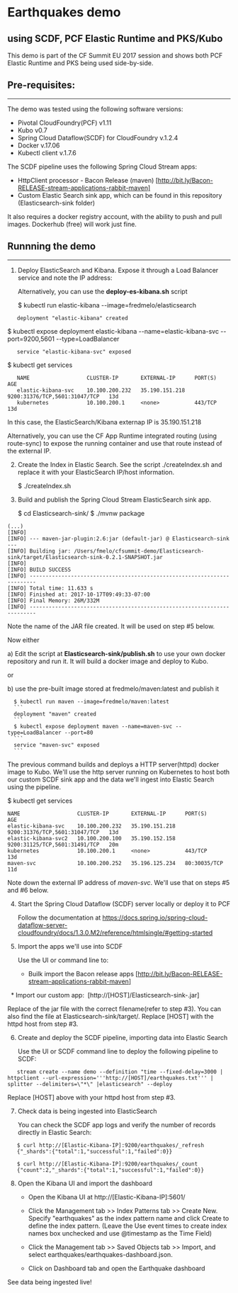 # Earthquakes demo 
## using SCDF, PCF Elastic Runtime and PKS/Kubo

This demo is part of the CF Summit EU 2017 session and shows both PCF Elastic Runtime and PKS being used side-by-side.

## Pre-requisites:
---
The demo was tested using the following software versions:
- Pivotal CloudFoundry(PCF) v1.11
- Kubo v0.7
- Spring Cloud Dataflow(SCDF) for CloudFoundry v.1.2.4
- Docker v.17.06
- Kubectl client v.1.7.6

The SCDF pipeline uses the following Spring Cloud Stream apps:
- HttpClient processor - Bacon Release (maven) [http://bit.ly/Bacon-RELEASE-stream-applications-rabbit-maven]
- Custom Elastic Search sink app, which can be found in this repository (Elasticsearch-sink folder)

It also requires a docker registry account, with the ability to push and pull images. Dockerhub (free) will work just fine.

## Runnning the demo
---

1. Deploy ElasticSearch and Kibana. Expose it through a Load Balancer service and note the IP address:

   Alternatively, you can use the __deploy-es-kibana.sh__ script


   $ kubectl run elastic-kibana --image=fredmelo/elasticsearch
```
   deployment "elastic-kibana" created
```
   $ kubectl expose deployment elastic-kibana --name=elastic-kibana-svc --port=9200,5601 --type=LoadBalancer
```
   service "elastic-kibana-svc" exposed
```
   $ kubectl get services
```
   NAME                  CLUSTER-IP       EXTERNAL-IP      PORT(S)                         AGE
   elastic-kibana-svc    10.100.200.232   35.190.151.218   9200:31376/TCP,5601:31047/TCP   13d
   kubernetes            10.100.200.1     <none>           443/TCP                         13d
```

   In this case, the ElasticSearch/Kibana externap IP is 35.190.151.218

   Alternatively, you can use the CF App Runtime integrated routing (using route-sync) to expose the running container and use that route instead of the external IP.


2. Create the Index in Elastic Search. See the script ./createIndex.sh and replace it with your ElasticSearch IP/host information.

   $ ./createIndex.sh


3. Build and publish the Spring Cloud Stream ElasticSearch sink app. 

   $ cd Elasticsearch-sink/
   $ ./mvnw package
```
(...)
[INFO]
[INFO] --- maven-jar-plugin:2.6:jar (default-jar) @ Elasticsearch-sink ---
[INFO] Building jar: /Users/fmelo/cfsummit-demo/Elasticsearch-sink/target/Elasticsearch-sink-0.2.1-SNAPSHOT.jar
[INFO]
[INFO] BUILD SUCCESS
[INFO] ------------------------------------------------------------------------
[INFO] Total time: 11.633 s
[INFO] Finished at: 2017-10-17T09:49:33-07:00
[INFO] Final Memory: 26M/332M
[INFO] ------------------------------------------------------------------------
```

   Note the name of the JAR file created. It will be used on step #5 below.

   Now either

   a) Edit the script at __Elasticsearch-sink/publish.sh__ to use your own docker repository and run it. It will build a docker image and deploy to Kubo.  

   or

   b) use the pre-built image stored at fredmelo/maven:latest and publish it

      $ kubectl run maven --image=fredmelo/maven:latest
      ```
      deployment "maven" created
      ```
      $ kubectl expose deployment maven --name=maven-svc --type=LoadBalancer --port=80
      ``` 
      service "maven-svc" exposed
      ```

   The previous command builds and deploys a HTTP server(httpd) docker image to Kubo. We'll use the http server running on Kubernetes to host both our custom SCDF sink app and the data we'll ingest into Elastic Search using the pipeline.

   $ kubectl get services

   ```
   NAME                  CLUSTER-IP       EXTERNAL-IP      PORT(S)                         AGE
   elastic-kibana-svc    10.100.200.232   35.190.151.218   9200:31376/TCP,5601:31047/TCP   13d
   elastic-kibana-svc2   10.100.200.100   35.190.152.158   9200:31125/TCP,5601:31491/TCP   20m
   kubernetes            10.100.200.1     <none>           443/TCP                         13d
   maven-svc             10.100.200.252   35.196.125.234   80:30035/TCP                    11d
   ```
   
   Note down the external IP address of _maven-svc_. We'll use that on steps #5 and #6 below.


4. Start the Spring Cloud Dataflow (SCDF) server locally or deploy it to PCF

   Follow the documentation at https://docs.spring.io/spring-cloud-dataflow-server-cloudfoundry/docs/1.3.0.M2/reference/htmlsingle/#getting-started


5. Import the apps we'll use into SCDF

   Use the UI or command line to: 

   * Builk import the Bacon release apps [http://bit.ly/Bacon-RELEASE-stream-applications-rabbit-maven]

   * Import our custom app:  [http://[HOST]/Elasticsearch-sink-<version>.jar] 

   Replace <version> of the jar file with the correct filename(refer to step #3). You can also find the file at Elasticsearch-sink/target/. Replace [HOST] with the httpd host from step #3.


6. Create and deploy the SCDF pipeline, importing data into Elastic Search

   Use the UI or SCDF command line to deploy the following pipeline to SCDF:

```
   stream create --name demo --definition "time --fixed-delay=3000 | httpclient --url-expression='''http://[HOST]/earthquakes.txt''' | splitter --delimiters=\"*\" |elasticsearch" --deploy
```

   Replace [HOST] above with your httpd host from step #3.


7. Check data is being ingested into ElasticSearch

   You can check the SCDF app logs and verify the number of records directly in Elastic Search:

```
   $ curl http://[Elastic-Kibana-IP]:9200/earthquakes/_refresh
   {"_shards":{"total":1,"successful":1,"failed":0}}
    
   $ curl http://[Elastic-Kibana-IP]:9200/earthquakes/_count
   {"count":2,"_shards":{"total":1,"successful":1,"failed":0}}
```

8. Open the Kibana UI and import the dashboard

   * Open the Kibana UI at http://[Elastic-Kibana-IP]:5601/

   * Click the Management tab >> Index Patterns tab >> Create New. Specify "earthquakes" as the index pattern name and click Create to define the index pattern. (Leave the Use event times to create index names box unchecked and use @timestamp as the Time Field)

   * Click the Management tab >> Saved Objects tab >> Import, and select earthquakes/earthquakes-dashboard.json.

   * Click on Dashboard tab and open the Earthquake dashboard

See data being ingested live!

